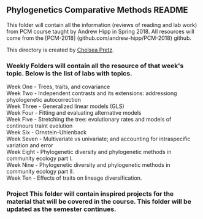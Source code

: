 ## Phylogenetics Comparative Methods README

This folder will contain all the information (reviews of reading and lab work) from PCM course taught by Andrew Hipp in Spring 2018. All resources will come from the [PCM-2018] (github.com/andrew-hipp/PCM-2018) github. 

This directory is created by [Chelsea Pretz](chelsea.pretz@colorado.edu).

### **Weekly Folders** will contain all the resource of that week's topic. Below is the list of labs with topics.


Week One - Trees, traits, and covariance  
Week Two - Independent contrasts and its extensions: addressiong phyologenetic autocorrection  
Week Three - Generalized linear models (GLS)  
Week Four - Fitting and evaluating alternative models  
Week Five - Stretching the tree: evolutionary rates and models of continours traint evolution  
Week Six - Ornstein-Uhlenback  
Week Seven - Multivariate vs univariate; and accounting for intraspecific variation and error  
Week Eight - Phylogenetic diversity and phylogenetic methods in community ecology part I.  
Week Nine - Phylogenetic diversity and phylogenetic methods in community ecology part II.  
Week Ten - Effects of traits on lineage diversification.  


### **Project** This folder will contain inspired projects for the material that will be covered in the course. This folder will be updated as the semester continues. 


